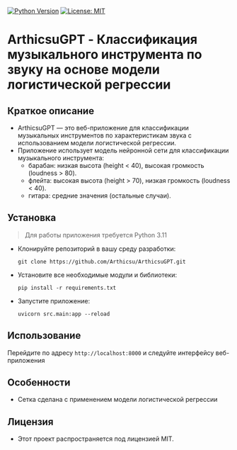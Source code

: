 [![Python Version](https://img.shields.io/badge/python-3.11%2B-blue)]()
[![License: MIT](https://img.shields.io/badge/License-MIT-yellow.svg)]()
# ArthicsuGPT - Классификация музыкального инструмента по звуку на основе модели логистической регрессии

## Краткое описание
- ArthicsuGPT — это веб-приложение для классификации музыкальных инструментов по характеристикам звука с использованием модели логистической регрессии.
- Приложение использует модель нейронной сети для классификации музыкального инструмента:
	- барабан: низкая высота (height < 40), высокая громкость (loudness > 80).
	- флейта: высокая высота (height > 70), низкая громкость (loudness < 40).
	- гитара: средние значения (остальные случаи).

## Установка
> Для работы приложения требуется Python 3.11
- Клонируйте репозиторий в вашу среду разработки:
	```
	git clone https://github.com/Arthicsu/ArthicsuGPT.git
	```
- Установите все необходимые модули и библиотеки:
	```
	pip install -r requirements.txt
	```
- Запустите приложение:
	```
	uvicorn src.main:app --reload
	```

## Использование
Перейдите по адресу `http://localhost:8000` и следуйте интерфейсу веб-приложения

## Особенности
- Сетка сделана с применением модели логистической регрессии

## Лицензия
- Этот проект распространяется под лицензией MIT.
